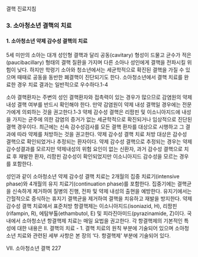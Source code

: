 결핵 진료지침

### 3. 소아청소년 결핵의 치료

#### 1. 소아청소년 약제 감수성 결핵의 치료

5세 미만의 소아는 대개 성인형 결핵과 달리 공동(cavitary) 형성이 드물고 균수가 적은(paucibacillary) 형태의 결핵 질환을 가지며 다른 소아나 성인에게 결핵을 전파시킬 위험이 낮다. 하지만 학령기 소아와 청소년에서는 세균학적으로 확진된 결핵을 가질 수 있으며 때때로 공동을 동반한 폐결핵이 진단되기도 한다. 소아청소년에서 결핵 치료를 완료한 경우 치료 결과는 일반적으로 우수하다.1-4

소아 결핵환자는 주변의 성인 결핵환자와 접촉력이 있는 경우가 많으므로 감염원의 약제 내성 결핵 여부를 반드시 확인해야 한다. 만약 감염원이 약제 내성 결핵일 경우에는 전문가에게 의뢰하는 것을 권고한다.1-3 약제 감수성 결핵은 리팜핀 및 이소니아지드에 내성을 가지는 균주에 의한 감염의 증거가 없는 세균학적으로 확진되거나 임상적으로 진단된 결핵 경우이다. 최근에는 신속 감수성검사를 모든 결핵 환자를 대상으로 시행하고 그 결과에 따라 약제를 처방하는 것을 권고한다. 약제 감수성 결핵 치료 처방 대상은 감수성 결핵으로 확인되었거나 추정되는 환자이다. 약제 감수성 결핵으로 추정되는 경우는 약제감수성결과를 모르지만 약제내성의 위험 요인이 없는 신환자, 과거 감수성 결핵으로 치료 후 재발한 환자, 리팜핀 감수성이 확인되었지만 이소니아지드 감수성을 모르는 경우를 포함한다.

성인과 같이 소아청소년 약제 감수성 결핵 치료는 2개월의 집중 치료기(intensive phase)와 4개월의 유지 치료기(continuation phase)를 포함한다. 집중기에는 결핵균을 신속하게 제거하여 질병의 진행, 전파 및 약제 내성의 출현을 예방한다. 유지기에서는 간헐적으로 증식하는 휴지기 결핵균을 제거하여 결핵을 치유하고 재발을 방지한다. 약제 감수성 결핵 치료에서 표준처방 항결핵제는 이소니아지드(isoniazid, H), 리팜핀(rifampin, R), 에탐부톨(ethambutol, E) 및 피라진아미드(pyrazinamide, Z)이다. 국내에서 소아청소년 항결핵제 치료는 매일 요법을 권고한다. 각 항결핵제의 기본적인 특성에 대한 내용은 II. 결핵의 치료 - 1. 결핵 치료의 원칙 부분에 기술되어 있으며 소아청소년 치료와 관련된 세부 사항은 본 장의 ‘다. 항결핵제’ 부분에 기술되어 있다.

VII. 소아청소년 결핵 <PAGE>227